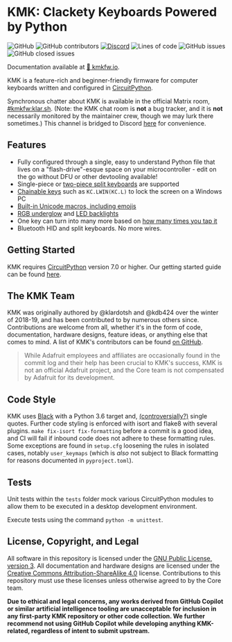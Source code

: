 # KMK: Clackety Keyboards Powered by Python
![GitHub](https://img.shields.io/github/license/KMKfw/kmk_firmware)
![GitHub contributors](https://img.shields.io/github/contributors/KMKfw/kmk_firmware)
[![Discord](https://img.shields.io/discord/493256121075761173?logo=Discord)](https://discord.gg/QBHUUpeGUd)
![Lines of code](https://img.shields.io/tokei/lines/github/KMKfw/kmk_firmware)
![GitHub issues](https://img.shields.io/github/issues-raw/KMKfw/kmk_firmware)
![GitHub closed issues](https://img.shields.io/github/issues-closed/KMKfw/kmk_firmware)

Documentation available at [📖 kmkfw.io](http://kmkfw.io/).

KMK is a feature-rich and beginner-friendly firmware for computer keyboards
written and configured in
[CircuitPython](https://github.com/adafruit/circuitpython).

Synchronous chatter about KMK is available in the official Matrix room,
[#kmkfw:klar.sh](https://matrix.to/#/#kmkfw:klar.sh). (Note: the KMK chat room
is **not** a bug tracker, and it is **not** necessarily monitored by the
maintainer crew, though we may lurk there sometimes.) This channel is bridged
to Discord [here](https://discord.gg/QBHUUpeGUd) for convenience.


## Features

- Fully configured through a single, easy to understand Python file that lives
  on a "flash-drive"-esque space on your microcontroller - edit on the go
  without DFU or other devtooling available!
- Single-piece or [two-piece split
  keyboards](/docs/en/split_keyboards.md)
  are supported
- [Chainable
  keys](/docs/en/keys.md) such as
  `KC.LWIN(KC.L)` to lock the screen on a Windows PC
- [Built-in Unicode macros, including
  emojis](/docs/en/sequences.md)
- [RGB underglow](/docs/en/rgb.md)
  and [LED
  backlights](/docs/en/led.md)
- One key can turn into many more based on [how many times you tap
  it](/docs/en/tapdance.md)
- Bluetooth HID and split keyboards. No more wires.

## Getting Started
KMK requires [CircuitPython](https://circuitpython.org/) version 7.0 or higher.
Our getting started guide can be found
[here](/docs/en/Getting_Started.md).

## The KMK Team

KMK was originally authored by @klardotsh and @kdb424 over the winter of
2018-19, and has been contributed to by numerous others since. Contributions
are welcome from all, whether it's in the form of code, documentation, hardware
designs, feature ideas, or anything else that comes to mind. A list of KMK's
contributors can be found [on
GitHub](https://github.com/KMKfw/kmk_firmware/graphs/contributors).

> While Adafruit employees and affiliates are occasionally found in the commit
> log and their help has been crucial to KMK's success, KMK is not an official
> Adafruit project, and the Core team is not compensated by Adafruit for its
> development.

## Code Style

KMK uses [Black](https://github.com/psf/black) with a Python 3.6 target and,
[(controversially?)](https://github.com/psf/black/issues/594) single quotes.
Further code styling is enforced with isort and flake8 with several plugins.
`make fix-isort fix-formatting` before a commit is a good idea, and CI will fail
if inbound code does not adhere to these formatting rules. Some exceptions are
found in `setup.cfg` loosening the rules in isolated cases, notably
`user_keymaps` (which is *also* not subject to Black formatting for reasons
documented in `pyproject.toml`).

## Tests

Unit tests within the `tests` folder mock various CircuitPython modules to allow
them to be executed in a desktop development environment.

Execute tests using the command `python -m unittest`.

## License, Copyright, and Legal

All software in this repository is licensed under the [GNU Public License,
version 3](https://tldrlegal.com/license/gnu-general-public-license-v3-(gpl-3)).
All documentation and hardware designs are licensed under the [Creative Commons
Attribution-ShareAlike 4.0](https://creativecommons.org/licenses/by-sa/4.0/)
license. Contributions to this repository must use these licenses unless
otherwise agreed to by the Core team.

**Due to ethical and legal concerns, any works derived from GitHub Copilot or
similar artificial intelligence tooling are unacceptable for inclusion in any
first-party KMK repository or other code collection. We further recommend not
using GitHub Copilot while developing anything KMK-related, regardless of
intent to submit upstream.**
